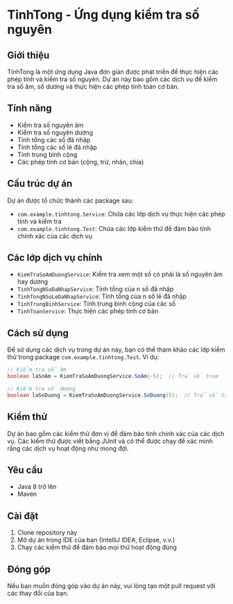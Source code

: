 # TinhTong - Ứng dụng kiểm tra số nguyên

## Giới thiệu
TinhTong là một ứng dụng Java đơn giản được phát triển để thực hiện các phép tính và kiểm tra số nguyên. Dự án này bao gồm các dịch vụ để kiểm tra số âm, số dương và thực hiện các phép tính toán cơ bản.

## Tính năng
- Kiểm tra số nguyên âm
- Kiểm tra số nguyên dương
- Tính tổng các số đã nhập
- Tính tổng các số lẻ đã nhập
- Tính trung bình cộng
- Các phép tính cơ bản (cộng, trừ, nhân, chia)

## Cấu trúc dự án
Dự án được tổ chức thành các package sau:
- `com.example.tinhtong.Service`: Chứa các lớp dịch vụ thực hiện các phép tính và kiểm tra
- `com.example.tinhtong.Test`: Chứa các lớp kiểm thử để đảm bảo tính chính xác của các dịch vụ

## Các lớp dịch vụ chính
- `KiemTraSoAmDuongService`: Kiểm tra xem một số có phải là số nguyên âm hay dương
- `TinhTongNSoDaNhapService`: Tính tổng của n số đã nhập
- `TinhTongNSoLeDaNhapService`: Tính tổng của n số lẻ đã nhập
- `TinhTrungBinhService`: Tính trung bình cộng của các số
- `TinhToanService`: Thực hiện các phép tính cơ bản

## Cách sử dụng
Để sử dụng các dịch vụ trong dự án này, bạn có thể tham khảo các lớp kiểm thử trong package `com.example.tinhtong.Test`. Ví dụ:

```java
// Kiểm tra số âm
boolean laSoAm = KiemTraSoAmDuongService.SoAm(-5);  // Trả về true

// Kiểm tra số dương
boolean laSoDuong = KiemTraSoAmDuongService.SoDuong(5);  // Trả về true
```

## Kiểm thử
Dự án bao gồm các kiểm thử đơn vị để đảm bảo tính chính xác của các dịch vụ. Các kiểm thử được viết bằng JUnit và có thể được chạy để xác minh rằng các dịch vụ hoạt động như mong đợi.

## Yêu cầu
- Java 8 trở lên
- Maven

## Cài đặt
1. Clone repository này
2. Mở dự án trong IDE của bạn (IntelliJ IDEA, Eclipse, v.v.)
3. Chạy các kiểm thử để đảm bảo mọi thứ hoạt động đúng

## Đóng góp
Nếu bạn muốn đóng góp vào dự án này, vui lòng tạo một pull request với các thay đổi của bạn.